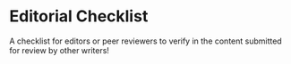 # Editorial Checklist

A checklist for editors or peer reviewers to verify in the content submitted for review by other writers!

